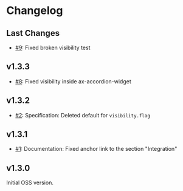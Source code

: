 # Changelog

## Last Changes

- [#9](https://github.com/LaxarJS/ax-show-hide-widget/issues/9): Fixed broken visibility test


## v1.3.3

- [#8](https://github.com/LaxarJS/ax-show-hide-widget/issues/8): Fixed visibility inside ax-accordion-widget


## v1.3.2

- [#2](https://github.com/LaxarJS/ax-show-hide-widget/issues/2): Specification: Deleted default for `visibility.flag`


## v1.3.1

- [#1](https://github.com/LaxarJS/ax-show-hide-widget/issues/1): Documentation: Fixed anchor link to the section "Integration"


## v1.3.0

Initial OSS version.
